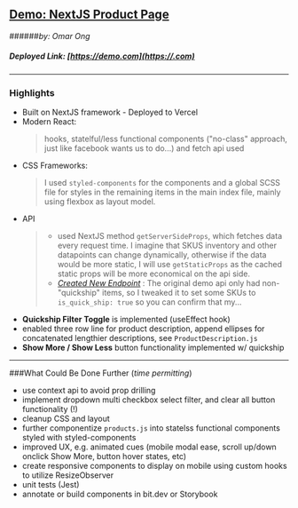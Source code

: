 ## [Demo: NextJS Product Page](https://.com)
######*by: Omar Ong*
##### Deployed Link: [https://demo.com](https://.com)

___
### Highlights

- Built on NextJS framework - Deployed to Vercel
- Modern React:
  >hooks, statelful/less functional components ("no-class" approach, just like facebook wants us to do...) and fetch api used
- CSS Frameworks: 
  >I used `styled-components` for the components and a global SCSS file for styles in the remaining items in the main index file, mainly using flexbox as layout model.  
- API
  > - used NextJS method `getServerSideProps`, which fetches data every request time. I imagine that SKUS inventory and other datapoints can change dynamically, otherwise if the data would be more static, I will use `getStaticProps` as the cached static props will be more economical on the api side. 
  > - *[Created New Endpoint](https://demo4893163.mockable.io/)* : The original demo api only had non-"quickship" items, so I tweaked it to set some SKUs to `is_quick_ship: true` so you can confirm that my...
- **Quickship Filter Toggle** is implemented (useEffect hook)
- enabled three row line for product description, append ellipses for concatenated lengthier descriptions, see `ProductDescription.js`
- **Show More / Show Less** button functionality implemented w/ quickship


---
###What Could Be Done Further (*time permitting*)

- use context api to avoid prop drilling
- implement dropdown multi checkbox select filter, and clear all button functionality (!)
- cleanup CSS and layout
- further componentize `products.js` into statelss functional components styled with styled-components
- improved UX, e.g. animated cues (mobile modal ease, scroll up/down onclick Show More, button hover states, etc)
- create responsive components to display on mobile using custom hooks to utilize ResizeObserver
- unit tests (Jest)
- annotate or build components in bit.dev or Storybook